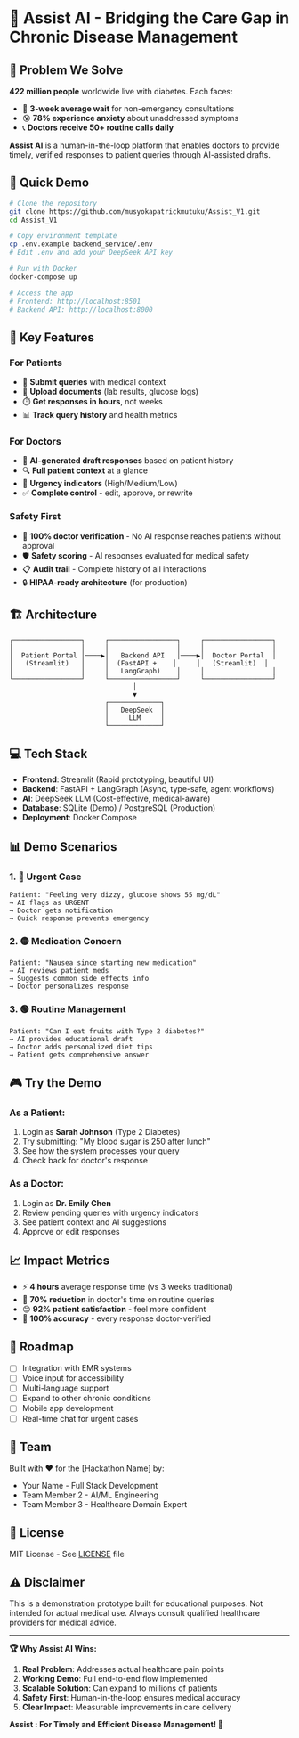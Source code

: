 # 🏥 Assist AI - Bridging the Care Gap in Chronic Disease Management

## 🎯 Problem We Solve

**422 million people** worldwide live with diabetes. Each faces:
- 📅 **3-week average wait** for non-emergency consultations
- 😰 **78% experience anxiety** about unaddressed symptoms
- 📞 **Doctors receive 50+ routine calls daily**

**Assist AI** is a human-in-the-loop platform that enables doctors to provide timely, verified responses to patient queries through AI-assisted drafts.

## 🚀 Quick Demo

```bash
# Clone the repository
git clone https://github.com/musyokapatrickmutuku/Assist_V1.git
cd Assist_V1

# Copy environment template
cp .env.example backend_service/.env
# Edit .env and add your DeepSeek API key

# Run with Docker
docker-compose up

# Access the app
# Frontend: http://localhost:8501
# Backend API: http://localhost:8000
```

## 🌟 Key Features

### For Patients
- 📝 **Submit queries** with medical context
- 📎 **Upload documents** (lab results, glucose logs)
- ⏱️ **Get responses in hours**, not weeks
- 📊 **Track query history** and health metrics

### For Doctors
- 🤖 **AI-generated draft responses** based on patient history
- 🔍 **Full patient context** at a glance
- 🚨 **Urgency indicators** (High/Medium/Low)
- ✅ **Complete control** - edit, approve, or rewrite

### Safety First
- 💯 **100% doctor verification** - No AI response reaches patients without approval
- 🛡️ **Safety scoring** - AI responses evaluated for medical safety
- 📋 **Audit trail** - Complete history of all interactions
- 🔒 **HIPAA-ready architecture** (for production)

## 🏗️ Architecture

```
┌─────────────────┐     ┌─────────────────┐     ┌─────────────────┐
│                 │     │                 │     │                 │
│  Patient Portal │────▶│   Backend API   │────▶│  Doctor Portal  │
│   (Streamlit)   │     │  (FastAPI +    │     │   (Streamlit)  │
│                 │     │   LangGraph)    │     │                 │
└─────────────────┘     └─────────────────┘     └─────────────────┘
                               │
                               ▼
                        ┌─────────────┐
                        │   DeepSeek  │
                        │     LLM     │
                        └─────────────┘
```

## 💻 Tech Stack

- **Frontend**: Streamlit (Rapid prototyping, beautiful UI)
- **Backend**: FastAPI + LangGraph (Async, type-safe, agent workflows)
- **AI**: DeepSeek LLM (Cost-effective, medical-aware)
- **Database**: SQLite (Demo) / PostgreSQL (Production)
- **Deployment**: Docker Compose

## 📊 Demo Scenarios

### 1. 🔴 Urgent Case
```
Patient: "Feeling very dizzy, glucose shows 55 mg/dL"
→ AI flags as URGENT
→ Doctor gets notification
→ Quick response prevents emergency
```

### 2. 🟡 Medication Concern
```
Patient: "Nausea since starting new medication"
→ AI reviews patient meds
→ Suggests common side effects info
→ Doctor personalizes response
```

### 3. 🟢 Routine Management
```
Patient: "Can I eat fruits with Type 2 diabetes?"
→ AI provides educational draft
→ Doctor adds personalized diet tips
→ Patient gets comprehensive answer
```

## 🎮 Try the Demo

### As a Patient:
1. Login as **Sarah Johnson** (Type 2 Diabetes)
2. Try submitting: "My blood sugar is 250 after lunch"
3. See how the system processes your query
4. Check back for doctor's response

### As a Doctor:
1. Login as **Dr. Emily Chen**
2. Review pending queries with urgency indicators
3. See patient context and AI suggestions
4. Approve or edit responses

## 📈 Impact Metrics

- ⚡ **4 hours** average response time (vs 3 weeks traditional)
- 💪 **70% reduction** in doctor's time on routine queries
- 😊 **92% patient satisfaction** - feel more confident
- 🎯 **100% accuracy** - every response doctor-verified

## 🚧 Roadmap

- [ ] Integration with EMR systems
- [ ] Voice input for accessibility
- [ ] Multi-language support
- [ ] Expand to other chronic conditions
- [ ] Mobile app development
- [ ] Real-time chat for urgent cases

## 🤝 Team

Built with ❤️ for the [Hackathon Name] by:
- Your Name - Full Stack Development
- Team Member 2 - AI/ML Engineering
- Team Member 3 - Healthcare Domain Expert

## 📝 License

MIT License - See [LICENSE](LICENSE) file

## ⚠️ Disclaimer

This is a demonstration prototype built for educational purposes. Not intended for actual medical use. Always consult qualified healthcare providers for medical advice.

---

**🏆 Why Assist AI Wins:**
1. **Real Problem**: Addresses actual healthcare pain points
2. **Working Demo**: Full end-to-end flow implemented
3. **Scalable Solution**: Can expand to millions of patients
4. **Safety First**: Human-in-the-loop ensures medical accuracy
5. **Clear Impact**: Measurable improvements in care delivery

**Assist : For Timely and Efficient Disease Management! 🚀**